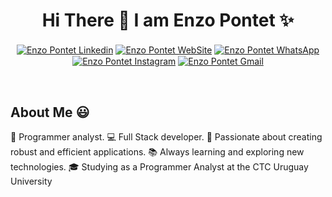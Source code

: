 <h1 align="center">Hi There 👋  I am Enzo Pontet ✨ </h1> 
<div align="center">


<a href="https://www.linkedin.com/in/enzo-pontet-4590b0242/" target="blank"><img align="center" src="https://img.shields.io/badge/LinkedIn-0077B5?style=for-the-badge&logo=linkedin&logoColor=white" alt="Enzo Pontet Linkedin"/></a>
<a href="https://portfolio-enzo-pontet.vercel.app/" target="blank"><img align="center" src="https://img.shields.io/badge/website-000000?style=for-the-badge&logo=About.me&logoColor=white" alt="Enzo Pontet WebSite"/></a>
<a href="https://api.whatsapp.com/send/?phone=%2B598099352627" target="blank"><img align="center" src="https://img.shields.io/badge/WhatsApp-25D366?style=for-the-badge&logo=whatsapp&logoColor=white" alt="Enzo Pontet  WhatsApp"  /></a>
<a href = "https://www.instagram.com/enzo.pontet/" target="blank"><img align="center" src="https://img.shields.io/badge/Instagram-E4405F?style=for-the-badge&logo=instagram&logoColor=white" alt="Enzo Pontet  Instagram"  /></a>
<a href = "mailto:enzopch2022@gmail.com" target="blank"><img align="center" src="https://img.shields.io/badge/Gmail-D14836?style=for-the-badge&logo=gmail&logoColor=white" alt="Enzo Pontet Gmail"  /></a>
  </div>
<br>
<h2>About Me 😃</h2>
<p align="left">
🌟 Programmer analyst.
💻 Full Stack developer.
🚀 Passionate about creating robust and efficient applications.
📚 Always learning and exploring new technologies.
🎓 Studying as a Programmer Analyst at the CTC Uruguay University
  
</p>
